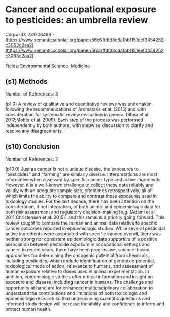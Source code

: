 # Cancer and occupational exposure to pesticides: an umbrella review

CorpusID: 231706498 - [https://www.semanticscholar.org/paper/56c6ffdfd8c6a1bb1151eef3454252c3063d2aa2](https://www.semanticscholar.org/paper/56c6ffdfd8c6a1bb1151eef3454252c3063d2aa2)

Fields: Environmental Science, Medicine

## (s1) Methods
Number of References: 3

(p1.0) A review of qualitative and quantitative reviews was undertaken following the recommendations of Aromataris et al. (2015) and with consideration for systematic review evaluation in general (Shea et al. 2017;Moher et al. 2009). Each step of the process was performed independently by both authors, with stepwise discussion to clarify and resolve any disagreements.
## (s10) Conclusion
Number of References: 2

(p10.0) Just as cancer is not a unique disease, the exposures to "pesticides" and "farming" are similarly diverse. Interpretations are most informative when assessed by specific cancer type and active ingredients. However, it is a well-known challenge to collect these data reliably and validly with an adequate sample size, oftentimes retrospectively, all of which limits the ability to compare and contrast those exposures used in toxicology studies. For the last decade, there has been attention on the consideration, if not integration, of both animal and epidemiologic data for both risk assessment and regulatory decision-making [e.g. (Adami et al. 2011;Christensen et al. 2015)] and this remains a priority going forward. This review sought to compare the human and animal data relative to specific cancer outcomes reported in epidemiologic studies. While several pesticidal active ingredients were associated with specific cancer, overall, there was neither strong nor consistent epidemiologic data supportive of a positive association between pesticide exposure in occupational settings and cancer. In recent years, there have been progressive, science-based approaches for determining the oncogenic potential from chemicals, including pesticides, which include identification of genotoxic potential, toxicological mode of action, relevance to humans, and assessment of human exposure relative to doses used in animal experimentation. In addition, epidemiologic studies offer critical information and insight on exposure and disease, including cancer in humans. The challenge and opportunity at hand are for enhanced multidisciplinary collaboration to understand the contributions and limitations of both toxicologic and epidemiologic research so that underpinning scientific questions and informed study design will increase the ability and confidence to inform and protect human health.
